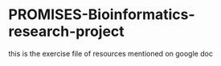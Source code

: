 # PROMISES-Bioinformatics-research-project
this is the exercise file of resources mentioned on google doc
